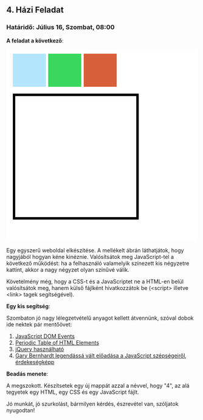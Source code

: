 ## 4. Házi Feladat
### Határidő: Július 16, Szombat, 08:00

**A feladat a következő**:

![Example Layout and Style](https://github.com/schonherz-java-ee-2016-summer/homework/blob/master/assets/schonherz-java-training-2016-summer-web-homework.png)

Egy egyszerű weboldal elkészítése.
A mellékelt ábrán láthatjátok, hogy nagyjából hogyan kéne kinéznie.
Valósítsátok meg JavaScript-tel a következő működést: ha a felhasználó valamelyik színezett kis négyzetre kattint, akkor a nagy
négyzet olyan színűvé válik.

Követelmény még, hogy a CSS-t és a JavaScriptet ne a HTML-en belül valósítsátok meg, hanem külső fájlként hivatkozzátok be (\<script> illetve \<link> tagek segítségével).

**Egy kis segítség**:

Szombaton jó nagy lélegzetvételű anyagot kellett átvennünk, szóval dobok ide nektek pár mentőövet:

1. [JavaScript DOM Events](https://developer.mozilla.org/en-US/docs/Web/Guide/Events/Event_handlers)
2. [Periodic Table of HTML Elements](http://madebymike.com.au/html5-periodic-table/)
3. [jQuery használható](https://jquery.com/)
4. [Gary Bernhardt legendássá vált előadása a JavaScript szépségeiről, érdekeségképp](https://www.destroyallsoftware.com/talks/wat)

**Beadás menete**:

A megszokott. Készítsetek egy új mappát azzal a névvel, hogy "4", az alá tegyetek egy HTML, egy CSS és egy JavaScript fájlt.


Jó munkát, jó szurkolást, bármilyen kérdés, észrevétel van, szóljatok nyugodtan!
